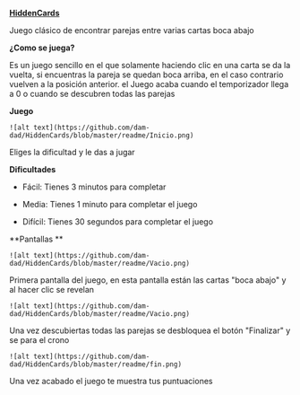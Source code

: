 **<u>HiddenCards</u>**

Juego clásico de encontrar parejas entre varias cartas boca abajo 

**¿Como se juega?**

Es un juego sencillo en el que solamente haciendo clic en una carta se da la vuelta, si encuentras la pareja se quedan boca arriba, en el caso contrario vuelven a la posición anterior. el Juego acaba cuando el temporizador llega a  0 o cuando se descubren todas las parejas 

**Juego**

```git
![alt text](https://github.com/dam-dad/HiddenCards/blob/master/readme/Inicio.png)
```

Eliges la dificultad y le das a jugar

**Dificultades**

- Fácil: Tienes 3 minutos para completar 

- Media: Tienes 1 minuto para completar el juego 

- Difícil: Tienes 30 segundos para completar el juego

**Pantallas **

```git
![alt text](https://github.com/dam-dad/HiddenCards/blob/master/readme/Vacio.png)
```

Primera pantalla del juego, en esta pantalla están las cartas "boca abajo"  y al hacer clic se  revelan 

```git
![alt text](https://github.com/dam-dad/HiddenCards/blob/master/readme/Vacio.png)
```

Una vez descubiertas todas las parejas se desbloquea el botón "Finalizar"  y se para el crono

```git
![alt text](https://github.com/dam-dad/HiddenCards/blob/master/readme/fin.png)
```

Una vez acabado el juego te muestra tus puntuaciones 